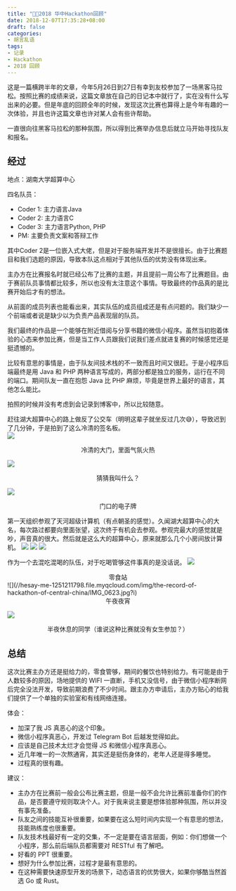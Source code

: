 ```yaml
---
title: "👨‍💻2018 华中Hackathon回顾"
date: 2018-12-07T17:35:28+08:00
draft: false
categories:
- 胡言乱语
tags:
- 记录
- Hackathon
- 2018 回顾
---
```


这是一篇横跨半年的文章，今年5月26日到27日有幸到友校参加了一场黑客马拉松。按照比赛的成绩来说，这篇文章放在自己的日记本中就行了，实在没有什么写出来的必要。但是年底的回顾全年的时候，发现这次比赛也算得上是今年有趣的一次体验，并且也许这篇文章也许对某人会有些许帮助。

<!--more-->
一直很向往黑客马拉松的那种氛围，所以得到比赛举办信息后就立马开始寻找队友和报名。  

## 经过

地点：湖南大学超算中心

四名队员：

- Coder 1: 主力语言Java
- Coder 2: 主力语言C
- Coder 3: 主力语言Python, PHP
- PM: 主要负责文案和答辩工作

其中Coder 2是一位嵌入式大佬，但是对于服务端开发并不是很擅长。由于比赛题目和我们选题的原因，导致本队这点相对于其他队伍的优势没有体现出来。  

主办方在比赛报名时就已经公布了比赛的主题，并且提前一周公布了比赛题目。由于赛前队员事情都比较多，所以也没有太注意这个事情。导致最终的作品真的是比赛开始后才有的想法。  

从前面的成员列表也能看出来，其实队伍的成员组成还是有点问题的。我们缺少一个前端或者说是缺少以为负责产品表现层的队员。

我们最终的作品是一个能够在附近借阅与分享书籍的微信小程序。虽然当初抱着体验的心态来参加比赛，但是当工作人员跟我们说我们差点就进复赛的时候感觉还是挺遗憾的。

比较有意思的事情是，由于队友间技术栈的不一致而且时间又很赶。于是小程序后端最终是用 Java 和 PHP 两种语言写成的，两部分都是独立的服务，运行在不同的端口。期间队友一直在抱怨 Java 比 PHP 麻烦，毕竟是世界上最好的语言，其他怎么能比。

拍照的时候并没有考虑到会记录到博客中，所以比较随意。

赶往湖大超算中心的路上做反了公交车（明明这辈子就坐反过几次😅），导致迟到了几分钟，于是拍到了这么冷清的签名板。  
![](//hesay-me-1251211798.file.myqcloud.com/img/the-record-of-hackathon-of-central-china/IMG_0569.jpg)
<center>冷清的大门，里面气氛火热</center>

![](//hesay-me-1251211798.file.myqcloud.com/img/the-record-of-hackathon-of-central-china/IMG_0607.jpg)
<center>猜猜我叫什么？</center>

![](//hesay-me-1251211798.image.myqcloud.com/img/the-record-of-hackathon-of-central-china/IMG_0628.jpg?imageMogr2/rotate/90)
<center>门口的电子牌</center>

第一天组织参观了天河超级计算机（有点朝圣的感觉）。久闻湖大超算中心的大名，每次路过都要向里面张望，这次终于有机会去参观。参观完最大的感觉就是吵，声音真的很大。然后就是这么大的超算中心，原来就那么几个小房间放计算机。
![](//hesay-me-1251211798.file.myqcloud.com/img/the-record-of-hackathon-of-central-china/IMG_0575.jpg)
![](//hesay-me-1251211798.file.myqcloud.com/img/the-record-of-hackathon-of-central-china/IMG_0580.jpg)
![](//hesay-me-1251211798.file.myqcloud.com/img/the-record-of-hackathon-of-central-china/IMG_0592.jpg)

作为一个去混吃混喝的队伍，对于吃喝管够这件事真的是没话说。
![](//hesay-me-1251211798.file.myqcloud.com/img/the-record-of-hackathon-of-central-china/IMG_0630.jpg?imageMogr2/auto-orient)  

<center>零食站</center>
![](//hesay-me-1251211798.file.myqcloud.com/img/the-record-of-hackathon-of-central-china/IMG_0623.jpg?i)
<center>午夜夜宵</center>

![](//hesay-me-1251211798.image.myqcloud.com/img/the-record-of-hackathon-of-central-china/IMG_0596.jpg?imageMogr2/auto-orient)
<center>半夜休息的同学（谁说这种比赛就没有女生参加？）</center>

## 总结
这次比赛主办方还是挺给力的，零食管够，期间的餐饮也特别给力。有可能是由于人数较多的原因，场地提供的 WIFI 一直断，手机又没信号，由于微信小程序断网后完全没法开发，导致前期浪费了不少时间。跟主办方申请后，主办方贴心的给我们提供了一个单独的实验室和有线网络连接。

体会：  

- 加深了我 JS 真恶心的这个印象。
- 微信小程序真恶心，开发过 Telegram Bot 后越发觉得如此。
- 应该是自己技术太烂才会觉得 JS 和微信小程序真恶心。
- 近几年唯一的一次熬通宵，其实还是挺伤身体的，老年人还是得多睡觉。
- 过程真的很有趣。

建议：  

- 主办方在比赛前一般会公布比赛主题，但是一般不会允许比赛前准备你们的作品，是否要遵守规则取决个人。对于我来说主要是想体验那种氛围，所以并没有事先准备。
- 队友之间的技能互补很重要，如果要在这么短时间内实现一个有意思的想法，技能熟练度也很重要。
- 队友技术栈最好有一定的交集，不一定是要在语言层面，例如：你们想做一个小程序，那么前后端队员都需要对 RESTful 有了解吧。
- 好看的 PPT 很重要。
- 想好为什么参加比赛，过程才是最有意思的。
- 在这种需要快速原型开发的场景下，动态语言的优势很大，如果你够酷当然首选 Go 或 Rust。
